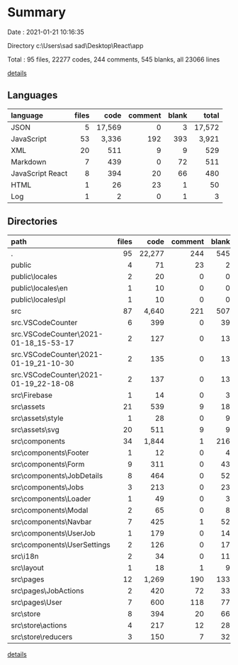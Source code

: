 # Summary

Date : 2021-01-21 10:16:35

Directory c:\Users\sad sad\Desktop\React\app

Total : 95 files,  22277 codes, 244 comments, 545 blanks, all 23066 lines

[details](details.md)

## Languages
| language | files | code | comment | blank | total |
| :--- | ---: | ---: | ---: | ---: | ---: |
| JSON | 5 | 17,569 | 0 | 3 | 17,572 |
| JavaScript | 53 | 3,336 | 192 | 393 | 3,921 |
| XML | 20 | 511 | 9 | 9 | 529 |
| Markdown | 7 | 439 | 0 | 72 | 511 |
| JavaScript React | 8 | 394 | 20 | 66 | 480 |
| HTML | 1 | 26 | 23 | 1 | 50 |
| Log | 1 | 2 | 0 | 1 | 3 |

## Directories
| path | files | code | comment | blank | total |
| :--- | ---: | ---: | ---: | ---: | ---: |
| . | 95 | 22,277 | 244 | 545 | 23,066 |
| public | 4 | 71 | 23 | 2 | 96 |
| public\locales | 2 | 20 | 0 | 0 | 20 |
| public\locales\en | 1 | 10 | 0 | 0 | 10 |
| public\locales\pl | 1 | 10 | 0 | 0 | 10 |
| src | 87 | 4,640 | 221 | 507 | 5,368 |
| src\.VSCodeCounter | 6 | 399 | 0 | 39 | 438 |
| src\.VSCodeCounter\2021-01-18_15-53-17 | 2 | 127 | 0 | 13 | 140 |
| src\.VSCodeCounter\2021-01-19_21-10-30 | 2 | 135 | 0 | 13 | 148 |
| src\.VSCodeCounter\2021-01-19_22-18-08 | 2 | 137 | 0 | 13 | 150 |
| src\Firebase | 1 | 14 | 0 | 3 | 17 |
| src\assets | 21 | 539 | 9 | 18 | 566 |
| src\assets\style | 1 | 28 | 0 | 9 | 37 |
| src\assets\svg | 20 | 511 | 9 | 9 | 529 |
| src\components | 34 | 1,844 | 1 | 216 | 2,061 |
| src\components\Footer | 1 | 12 | 0 | 4 | 16 |
| src\components\Form | 9 | 311 | 0 | 43 | 354 |
| src\components\JobDetails | 8 | 464 | 0 | 52 | 516 |
| src\components\Jobs | 3 | 213 | 0 | 23 | 236 |
| src\components\Loader | 1 | 49 | 0 | 3 | 52 |
| src\components\Modal | 2 | 65 | 0 | 8 | 73 |
| src\components\Navbar | 7 | 425 | 1 | 52 | 478 |
| src\components\UserJob | 1 | 179 | 0 | 14 | 193 |
| src\components\UserSettings | 2 | 126 | 0 | 17 | 143 |
| src\i18n | 2 | 34 | 0 | 11 | 45 |
| src\layout | 1 | 18 | 1 | 9 | 28 |
| src\pages | 12 | 1,269 | 190 | 133 | 1,592 |
| src\pages\JobActions | 2 | 420 | 72 | 33 | 525 |
| src\pages\User | 7 | 600 | 118 | 77 | 795 |
| src\store | 8 | 394 | 20 | 66 | 480 |
| src\store\actions | 4 | 217 | 12 | 28 | 257 |
| src\store\reducers | 3 | 150 | 7 | 32 | 189 |

[details](details.md)